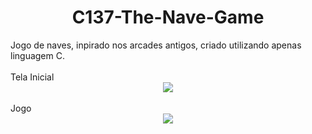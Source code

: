 <div align="center">
  <h1>C137-The-Nave-Game</h1>
</div>
Jogo de naves, inpirado nos arcades antigos, criado utilizando apenas linguagem C.
<br><br>
Tela Inicial
<div align="center">
  <img src=https://user-images.githubusercontent.com/33702172/178830755-d2375ef4-ad8e-48d3-8513-c84773f275a7.png />
</div>
<br>
Jogo
<div align="center">
  <img src=https://user-images.githubusercontent.com/33702172/178830853-46d78d02-84a1-4a0f-ac24-31bec62c6f20.png />
</div>
